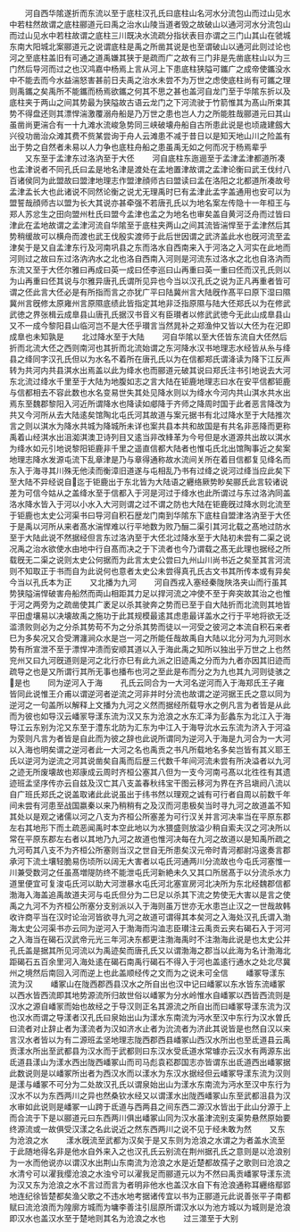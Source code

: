 <!-- { "loadSidebar": true } -->
　　河自西华隂遂折而东流以至于底柱汉孔氏曰底柱山名河水分流包山而过山见水中若柱然故谓之底柱郦道元曰禹之治水山陵当道者毁之故破山以通河河水分流包山而过山见水中若柱故谓之底柱三川既决水流疏分指状表目亦谓之三门山其山在虢城东南大阳城北案郦道元之说谓底柱是禹之所凿其说是也至谓破山以通河此则过论也河之至底柱盖旧有可通之道禹嫌其狭于是疏而广之故有三门非是先凿底柱山以为三门然后导河而过之也汉鸿嘉中杨焉上言从河上下患底柱狭隘可鑴广之成帝使鑴没水中不能去而今水益湍怒害甚前日夫禹之治水未尝不为万世之虑使底柱尚有可鑴之理则禹鑴之矣禹所不能鑴而杨焉欲鑴之何其不思之甚也盖河自龙门至于华隂东折以及底柱夹于两山之间其势最为狭隘故古语云龙门之下河流驶于竹箭惟其为髙山所束其势不得盘还则其漂悍湍激覆溺舟船是乃万世之患也岂人力之所能胜哉郦道元曰其山虽凿尚更湍合有一十九滩水流峻急势同三峡破壊舟船自古所患此说是也顷歳建劔大兴役功凿治众滩其费不赀某尝询于舟人云滩患不减于昔日以是知天地山川之险盖有出于势之自然者未易以人力争也底柱舟船之患虽禹无如之何而况于杨焉辈乎
　　又东至于孟津东过洛汭至于大伾
　　河自底柱东迤逦至于孟津孟津都道所凑也孟津说者不同孔氏曰孟是地名津是渡处在孟地置津故谓之孟津论衡曰武王伐纣八百诸侯同为此盟故曰盟津地理志作盟津顔师古曰盟读曰孟在洛阳之北都道所凑故号孟津孟长大也此诸说不同然论衡之说尤无理禹时巳有孟津此孟字盖通用也安可以为盟誓哉顔师古以盟为长大其说亦甚牵强不若唐孔氏以为地名案左传隐十一年桓王与郑人苏忿生之田向盟州杜氏曰盟今孟津也孟之为地名也审矣盖自黄河泛舟而过皆曰津此在孟地故谓之孟津河流自华隂至于底柱夹两山之间其流皆湍悍至于孟津然后其势稍缓故可以横舟而渡也武王伐殷实渡师于此后世因谓之武济盖此水也旣河流至孟津矣于是又自孟津东行及河南巩县之东而洛水自西南来入于河洛之入河实在此地而河则过之故曰东过洛汭汭水之北也洛自西南入河则是河流东过洛水之北也自洛汭而东流又至于大伾尔雅曰再成曰英一成曰伾李巡曰山再重曰英一重曰伾而汉孔氏则以为山再重曰伾其说与尔雅异唐孔氏谓所见异也今当以汉孔氏之说为正凡再重者皆可谓之伾此言大伾必是有所指而言之亦犹广平曰陆冀州言大陆旣作髙平曰原下湿曰隰冀州言旣修太原雍州言原隰底绩此皆指定其地非泛指原隰与陆大伾郑氏以为在修武武徳之界张楫云成臯县山唐孔氏据汉书音义有臣瓉者以修武武徳今无此山成臯县山又不一成今黎阳县山临河岂不是大伾乎瓉言当然晁补之郑渔仲又皆以大伾为在汜即成臯也未知孰是
　　北过降水至于大陆
　　河自华隂以至大伾皆东流自大伾然后折而北流大伾之西则南河也其折而北流始谓之东河降水汉书地理志水经皆从糸与绛县之绛同字汉孔氏但以为水名不着所在唐孔氏以为在信都郑氏谓洚读为降下江反声转为共河内共县淇水出焉盖以此为绛水也而郦道元破其说曰郑氏注书引地说去大河东北流过绛水千里至于大陆为地腹如志之言大陆在钜鹿地理志曰水在安平信都钜鹿与信都相去不容此数也水名变易世失其处见降水则以为绛水今河内共山淇水共水出焉东至魏郡黎阳入河近所谓降水也降读如郕降于齐师之降周时国于此者恶言降改为共又今河所从去大陆逺矣馆陶北屯氏河其故道与案元据书有北过降水至于大陆推次言之则以淇水为降水共城为降城所未详也案共县本共和故国是有共名非恶降而更称禹着山经淇水出沮洳淇澳卫诗列目又逺当非改綘革为今号但是水道源共出故以淇水为绛水如元引地说黎阳钜鹿非千里之遥直信都大陆者也惟屯氏北出馆陶事近之矣案地理志降水发源屯流下乱章津是乃与章得通称故水流间关所在着目信都复见绛名而东入于海寻其川殊无他渎而衡漳旧道遂与屯相乱乃书有过绛之说河过绛当应此矣下至大陆不异经说自迄于钜鹿出于东北皆为大陆语之纒络厥势眇矣郦氏此言较诸说差为可信今姑从之盖绛水至于信都入于河是河过于绛水也此所谓过与东过洛汭同盖洛水降水皆入于河以小水入大河则谓之过不谓之防也大陆在钜鹿旣过降水则北流至于钜鹿也太史公河渠书曰导河自积石歴龙门南到华隂东下底柱自盟津洛汭至于大伾于是禹以河所从来者髙水湍悍难以行平地数为败乃酾二渠引其河北载之髙地过防水至于大陆此说不然据经但言东过洛汭至于大伾北过降水至于大陆初未尝有二渠之说况禹之治水欲使水由地中行自髙而决之于下流者也今乃谓载之髙无此理也据经之所载旣无二渠之说则太史公何据而为此言太史公尝曰九州山川尚书近之矣至其言河流则不知取正于书而自为此说何也意者太史公未尝得真孔氏古文书其所传本或有异矣今当以孔氏本为正
　　又北播为九河
　　河自西戎入塞经秦陇陜洛夹山而行虽其势狭隘湍悍破害舟船然而両山相距其力足以捍河流之冲使不至于奔突故其治之也惟于河之两旁为之疏凿使其广袤足以杀其驶奔之势而已至于自大陆折而北流则其地皆平田虚壤易以决壊故禹之施功于此其规模最逺其虑患最详盖水之行于平地将欲无泛滥溃败则必为之分杀其势苟不为之分杀其势而徒以一河受之彼河之本流自积石来者巳为多矣况又合受渭瀍涧众水是岂一河之所能任哉故禹自大陆以北分河为九河则水势有所宣泄不至于漂悍冲溃而安顺其道以入于海此禹之知所以独出乎万世之上也然兖州又曰九河旣道则是河之北行亦巳有此九派之旧迹禹之分而为九者亦因其旧迹而疏导之也是又所谓行其所无事也播布也河之至此是布而分之为九也其九河则徒骇之是也
　　同为逆河入于海
　　孔氏云同合为一大河名逆河而入于海郑氏王子雍皆同此说惟王介甫以谓逆河者逆流之河非并时分流也故谓之逆河据王氏之意以同为逆河之一句盖所以解释上文播为九河之义然而据经所载导水之例凡言为者皆是从此而为彼也如导汉云嶓冡导漾东流为汉又东为沧浪之水东汇泽为彭蠡东为北江入于海导江云东别为沱又东至于澧东北防为汇东为中江入于海导沇水云东流为济入于河溢为荥则凡言为者皆是自此而为彼之辞也此说所谓同为逆河入于海是九河合为一大河以入海也明矣谓之逆河者此一大河之名也禹贡之书凡所载地名多矣岂皆有其义耶王氏以逆河为逆流之河其说凿矣自禹而后歴三代数千年间河流未尝有所决溢者以九河之迹无所废壊故也郑康成云周时齐桓公塞其八但为一支今河南弓髙以北徃徃有其遗迹班孟坚序传亦云自兹及汉亡其八支盖春秋纬宝干图云移河为界在齐吕塡阏八流以自广班氏郑氏之说盖取诸此此说虽出于纬书然以理观之诚有可行者自周以前数千年间未尝有河患至战国嬴秦以来乃稍稍有之及汉而河患极矣当时寻九河之故道盖不知其处以是观之诸儒以河之八支为齐桓公所塞差为可行汉关并言河决率当在平原东郡左右其地形下而土疏恶闻禹时本空此地以为水猥盛则放溢少稍自索夫汉之河决所以常在平原东郡左右者以其地乃九河之故道也惟河决每在九河之故道以是知禹所疏之九河苟其八支不为齐桓公所塞则当汉之世自无所患矣汉元帝时青河都尉冯逡奏言郡承河下流土壤轻脆易伤顷所以阔无大害者以屯氏河通两川分流故也今屯氏河塞惟一川兼受数河之任虽髙増隄防终不能泄屯氏河新絶未久又其口所居髙于以分流杀水力道里便宜可复浚屯氏河以助大河泄暴水屯氏河北塞宣房河北决所为东北经魏郡信都渤海入海盖追禹故道夫河与屯氏但分为二巳足以杀其下流之势使无大害以是言之使禹之九河不为齐桓公所塞分支别派以入于海则虽万世亦无水患岂止汉之一世哉故韩收许商平当在汉时论治河皆欲寻九河之故道可谓得其本矣河之入海处汉孔氏谓入渤海太史公河渠书亦云同为逆河入于渤海而沟洫志臣瓉注云禹贡云夹右碣石入于河河之入海当在碣石汉武帝元光三年河决东都更注渤海禹时不注渤海此说是也太史公并孔氏盖是据其所见河流以为禹迹矣而唐孔氏又以谓渤海之郡当以此海为名计渤海北距碣石五百余里河入海处逺在碣石南禹行碣石不得入于河也盖逺行通水之处北尽冀州之境然后南回入河而逆上也此盖顺经传之文而为之说未可全信
　　嶓冢导漾东流为汉
　　嶓冢山在陇西郡西县汉水之所自出也汉中记曰嶓冢以东水皆东流嶓冢以西水皆西流即其地势源流所归故世俗以嶓冢为分水岭惟水自嶓冢以西皆西流则是汉水之源自嶓冡而始也故经之于导汉则正名其源流之所自出而曰嶓冢导漾东流为汉也汉水而谓之导漾者汉孔氏曰泉始出山为漾水东南流为沔水至汉中东行为汉水曽氏曰流者对止辞止者为漾流者为汉如济水止者为沇流者为济此其说皆是也然自汉以来言汉水者皆以为有二源班孟坚地理志陇西郡西县嶓冢山西汉水所出也至氐道县云禹贡漾水所出至武都县为汉水而于武都则曰东汉水受氐道水常璩亦云汉水有两源东出氐道县漾山为漾水西出陇西嶓冢山而司马彪袁崧郡国志亦皆谓东出氐道西出嶓冢据此数说则是以嶓冢所出者为西汉水而以漾水为东汉水据经但云嶓冢导漾东流为汉则是漾与嶓冢不可分为二处故汉孔氏以谓泉始出山为漾水东南流为沔水至汉中东行为汉水不以为东西两川之异也然桑钦水经又以谓漾水出陇西嶓冢山东至武都沮县为汉水审如此说则是嶓冢一山跨于氐道与西两县之间东西二源汉水皆出于此山分源于上而合流于下是以郦道元曰东西两川俱出嶓冢山同为汉水虽津流别支渠势悬然原始要终源流或一故俱受汉漾之名此说近之然东西两川之说不见于经未敢为然
　　又东为沧浪之水
　　漾水旣流至武都为汉矣于是又东则为沧浪之水谓之为者盖水流至于此随地得名非是他水自外来入之也汉孔氏云别流在荆州据孔氏之意则是以沧浪别为一水而他说亦以谓汉水出荆山东南流为沧浪之水是近楚都故孺子之歌则曰沧浪之水清兮可以濯我缨沧浪之水浊兮可以濯我足而郦道元以为不然曰禹贡嶓冢导漾东流为汉又东为沧浪之水不言过而言为者明非他水也盖汉水自下有沧浪通称耳纒络鄢郢地连纪徐皆楚都矣渔父歌之不违水地考据诸传宜以书为正郦道元此说善张平子南都赋曰流沧浪而为隍廓方城而为墉李善注引屈原所谓汉水以为池方城以为城则是沧浪即汉水也盖汉水至于楚地则其名为沧浪之水也
　　过三澨至于大别
